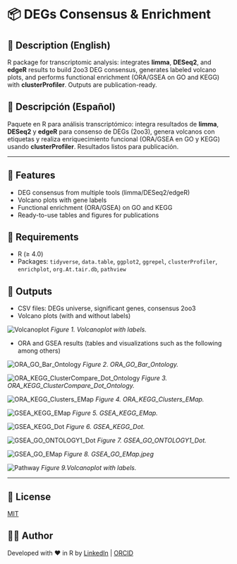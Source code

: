 # 📦 DEGs Consensus & Enrichment

## 📝 Description (English)
R package for transcriptomic analysis: integrates **limma**, **DESeq2**, and **edgeR** results to build 2oo3 DEG consensus, generates labeled volcano plots, and performs functional enrichment (ORA/GSEA on GO and KEGG) with **clusterProfiler**. Outputs are publication-ready.  

## 📝 Descripción (Español)
Paquete en R para análisis transcriptómico: integra resultados de **limma**, **DESeq2** y **edgeR** para consenso de DEGs (2oo3), genera volcanos con etiquetas y realiza enriquecimiento funcional (ORA/GSEA en GO y KEGG) usando **clusterProfiler**. Resultados listos para publicación.  

---

## 🚀 Features
- DEG consensus from multiple tools (limma/DESeq2/edgeR)  
- Volcano plots with gene labels  
- Functional enrichment (ORA/GSEA) on GO and KEGG  
- Ready-to-use tables and figures for publications  

## 🔧 Requirements
- R (≥ 4.0)  
- Packages: `tidyverse`, `data.table`, `ggplot2`, `ggrepel`, `clusterProfiler`, `enrichplot`, `org.At.tair.db`, `pathview`  

## 📂 Outputs
- CSV files: DEGs universe, significant genes, consensus 2oo3  
- Volcano plots (with and without labels)

![Volcanoplot](man/figures/Volcano_Labels_Plot_Abscisic_acid.jpeg)
*Figure 1. Volcanoplot with labels.*  

- ORA and GSEA results (tables and visualizations such as the following among others)  

![ORA_GO_Bar_Ontology](man/figures/ORA_GO_Bar_Ontology.jpeg)
*Figure 2. ORA_GO_Bar_Ontology.*  

![ORA_KEGG_ClusterCompare_Dot_Ontology](man/figures/ORA_KEGG_ClusterCompare_Dot_Ontology.jpeg)
*Figure 3. ORA_KEGG_ClusterCompare_Dot_Ontology.*  

![ORA_KEGG_Clusters_EMap](man/figures/ORA_KEGG_Clusters_EMap.jpeg)
*Figure 4. ORA_KEGG_Clusters_EMap.*

![GSEA_KEGG_EMap](man/figures/GSEA_KEGG_EMap.jpeg)
*Figure 5. GSEA_KEGG_EMap.*  

![GSEA_KEGG_Dot](man/figures/GSEA_KEGG_Dot.jpeg)
*Figure 6. GSEA_KEGG_Dot.*  

![GSEA_GO_ONTOLOGY1_Dot](man/figures/GSEA_GO_ONTOLOGY1_Dot.jpeg)
*Figure 7. GSEA_GO_ONTOLOGY1_Dot.*  

![GSEA_GO_EMap](man/figures/GSEA_GO_EMap.jpeg)
*Figure 8. GSEA_GO_EMap.jpeg*  

![Pathway](man/figures/ath00561.pathview.png)
*Figure 9.Volcanoplot with labels.*  



---

## 📜 License
[MIT](LICENSE)

## 👩‍💻 Author
Developed with ❤️ in R by [LinkedIn](https://www.linkedin.com/in/santiagovalentingalvangordillo) | [ORCID](https://orcid.org/0000-0001-6609-5661)   
